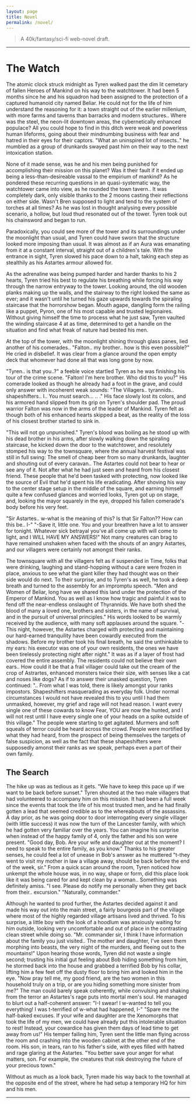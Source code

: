 ```yaml
---
layout: page
title: Novel
permalink: /novel/
---
```


> A 40k/fantasy/sci-fi web-novel draft.

---

# The Watch

The atomic clock struck midnight as Tyren walked past the dim lit cemetary of fallen Heroes of Mankind on his way to the watchtower. It had been 5 months since he and his squadron had been assigned to the protection of a captured humanoid city named Beliar. He could not for the life of him understand the reasoning for it: a town straight out of the earlier millenium, with more farms and taverns than barracks and modern structures.. Where was the steel, the neon-lit downtown areas, the cybernetically enhanced populace? All you could hope to find in this ditch were weak and powerless human lifeforms, going about their mindnumbing business with fear and hatred in their eyes for their captors. "What an uninspired lot of insects.." he mumbled as a group of drunkards swayed past him on their way to the next intoxication station. 

None of it made sense, was he and his men being punished for accomplishing their mission on this planet? Was it their fault if it ended up being a less-than-desireable vassal to the empirium of mankind? As he pondered these recurring questions in an quasi-systematic way, the watchtower came into view, as he rounded the town tavern.. It was completely dark, only visible thanks to the 2 moons casting their reflections on either side. Wasn't Bren supposed to light and tend to the system of torches at all times? As he was lost in thought analysing every possible scenario, a hollow, but loud thud resonated out of the tower. Tyren took out his chainsword and began to run.

Paradoxically, you could see more of the tower and its surroundings under the moonlight than usual, and Tyren could have sworn that the structure looked more imposing than usual. It was almost as if an Aura was emanating from it at a constant interval, straight out of a children's tale. With the entrance in sight, Tyren slowed his pace down to a halt, taking each step as stealthily as his Astartes armour allowed for.

As the adrenaline was being pumped harder and harder thanks to his 2 hearts, Tyren tried his best to regulate his breathing while forcing his way through the narrow entryway to the tower. Looking around, the old wooden planks making up the walls, and the stairway to the right looked the same as ever; and it wasn't until he turned his gaze upwards towards the spiraling staircase that the horrorshow began. Mouth agape, dangling form the railing like a puppet, Pyron, one of his most capable and trusted legionaires. Without giving himself the time to process what he just saw, Tyren vaulted the winding staircase 4 at as time, determined to get a handle on the situation and find what freak of nature had bested his men.

At the top of the tower, with the moonlight shining through glass panes, lied another of his comerades.. "Falton.. my brother.. how is this even possible?" He cried in disbelief. It was clear from a glance around the open empty deck that whomever had done all that was long gone by now. 

"Tyren.. is that you..?" a feeble voice startled Tyren as he was finishing his tour of the crime scene. "Falton! I'm here brother. Who did this to you?" His comerade looked as though he already had a foot in the grave, and could only answer with incoherent weak sounds: "The Villagers.. tyrannids.. shapeshifters.. I.. You must search... .. ." His face slowly lost its colors, and his armored hand slipped from its grip on Tyren's shoulder pad. The proud warrior Falton was now in the arms of the leader of Mankind. Tyren felt as though both of his enhanced hearts skipped a beat, as the reality of the loss of his closest brother started to sink in.

"This will not go unpunished." Tyren's blood was boiling as he stood up with his dead brother in his arms, after slowly walking down the spiraling staircase, he kicked down the door to the watchtower, and resolutely stomped his way to the townsquare, where the annual harvest festival was still in full swing: The smell of cheap beer from so many drunkards, laughter and shouting out of every caravan.. The Astartes could not bear to hear or see any of it. Not after what he had just seen and heard from his closest friend. These people that he'd been tasked with protecting, now looked like the source of Evil that he'd spent his life eradicating. After shoving his way to the center stage setup in the middle of the square, and earning himself quite a few confused glances and worried looks, Tyren got up on stage, and, looking the mayor squarely in the eye, dropped his fallen comerade's body before his very feet.

"Sir Astartes.. w-what is the meaning of this? Is that Sir Falton?? How can this be.. I-" "-Save it, little one. You and your breathren have a lot to answer for tonight. Whatever sick betrayal you've all come up with will come to light, and I WILL HAVE MY ANSWERS!" Not many creatures can brag to have remained unshaken when faced with the shouts of an angry Astartes, and our villagers were certainly not amongst their ranks.

The townsquare with all the villagers felt as if suspended in Time, folks that were drinking, laughing and stand-hopping without a care were frozen in place, anxious to see what the giant killer they had thought was on their side would do next. To their surprise, and to Tyren's as well, he took a deep breath and turned to the assembly for an impromptu speech. "Men and Women of Beliar, long have we shared this land under the protection of the Emperor of Mankind. You as well as I know how tragic and painful it was to fend off the near-endless onslaught of Thyrannids. We have both shed the blood of many a loved one, brothers and sisters, in the name of survival, and in the pursuit of universal principles." 
His words looked to be warmly received by the audience, with many soft applauses around the square.
"-This night, however, the Astartes charged with protecting and maintaining our hard-earned tranquility have been cowardly executed from the shadows. Before my brother took his final breath, he said the unthinkable to my ears: his executor was one of your own residents, the ones we have been tirelessly protecting night after night."
It was as if a layer of frost had covered the entire assembly. The residents could not believe their own ears.. How could it be that a frail villager could take out the cream of the crop of Astrartes, enhanced monsters twice their size, with senses like a cat and noses like dogs? As if to answer their unasked question, Tyren continued: ".. From what I was told, there is likely amongst your ranks impostors. Shapeshifters masquerading as everyday folk. Under normal circumstances I would not have revealed this to you until I had them unmasked, however, my grief and rage will not head reason. I want every single one of these cowards to know Fear, YOU are now the hunted, and I will not rest until I have every single one of your heads on a spike outside of this village."
The people were starting to get agitated. Murmers and soft squeals of terror could be heard across the crowd. People were mortified by what they had heard, from the prospect of being themselves the targets of false suspicion, as well as the fact that these shapeshifters were supposedly amonst their ranks as we speak, perhaps even a part of their own family.

## The Search

The hike up was as tedious as it gets. "We have to keep this pace up if we want to be back before sunset." Tyren shouted at the two male villagers that had volunteered to accompany him on this mission. It had been a full week since the events that took the life of his most trusted men, and he had finally gotten a lead that seemed credible as to the whereabouts of the assassins. A day prior, as he was going door to door interrogating every single villager (with little success) it was now the turn of the Lancester family, with which he had gotten very familiar over the years. You can imagine his surprise when instead of the happy family of 4, only the father and his son were present. "Good day, Bob. Are your wife and daughter out at the moment? I need to speak to the entire family, as you know." Thanks to his greater senses, he could feel a lot of unease in Bob's answer as he muttered "t-they went to visit my mother in law a village away, should be back before the end of the week, sir."
From a quick scan around the room, Tyren noticed how unkempt the whole house was, in no way, shape or form, did this place look like it was being cared for and kept clean by a woman.. Something was definitely amiss. "I see. Please do notify me personally when they get back from their.. excursion." "Naturally, commander."

Although he wanted to prod further, the Astartes decided against it and made his way out into the main street, a fairly bourgeois part of the village where most of the highly regarded village artisans lived and thrived. To his surprise, a little boy with the look of a hoodlum was anxiously waiting for him outside, looking very uncomfortable and out of place in the contrasting clean street while doing so. "Mr. commander sir, I think I have information about the family you just visited.. The mother and daughter, I've seen them morphing into beasts, the very night of the murders, and fleeing out to the mountains!"
Upon hearing those words, Tyren did not waste a single second; trusting his initial gut feeling about Bob hiding something from him, he stormed back into the house and grabbed a terrified Bob by his collar, lifting him a few feet off the dusty floor to bring him and looked him in the eye. "Now pray tell me, my good friend, are the two women in this household truly on a trip, or are you hiding something more sinister from me?" The man could barely speak coherently, while convulsing and shaking from the terror an Astartes's rage puts into mortal men's soul. He managed to blurt out a half-coherent answer: "I-I swear! I w-wanted to tell you everything! I was t-terrified of w-what had happened, I-" "Spare me the half-baked excuses. If your wife and daughter are the Xenomorphs that took the life of my men, we could have already put this intolerable situation to rest! Instead, your cowardice has given them days of lead time to get away from us!" His temper failing him, Tyren sent the little man flying across the room and crashing into the wooden cabinet at the other end of the room. His son, in tears, ran to his father's side, with eyes filled with hatred and rage glaring at the Astartes. "You better save your anger for what matters, son. For example, the creatures that risk destroying the future of your precious town."

Without as much as a look back, Tyren made his way back to the townhall at the opposite end of the street, where he had setup a temporary HQ for him and his men.

---